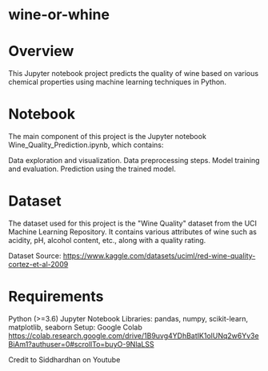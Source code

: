 # wine-or-whine
# Overview

This Jupyter notebook project predicts the quality of wine based on various chemical properties using machine learning techniques in Python.

# Notebook

The main component of this project is the Jupyter notebook Wine_Quality_Prediction.ipynb, which contains:

Data exploration and visualization.
Data preprocessing steps.
Model training and evaluation.
Prediction using the trained model.

# Dataset

The dataset used for this project is the "Wine Quality" dataset from the UCI Machine Learning Repository. It contains various attributes of wine such as acidity, pH, alcohol content, etc., along with a quality rating.

Dataset Source: https://www.kaggle.com/datasets/uciml/red-wine-quality-cortez-et-al-2009
# Requirements

Python (>=3.6)
Jupyter Notebook
Libraries: pandas, numpy, scikit-learn, matplotlib, seaborn
Setup: Google Colab 
https://colab.research.google.com/drive/1B9uvg4YDhBatIK1olUNq2w6Yv3eBiAm1?authuser=0#scrollTo=buyO-9NlaLSS

Credit to Siddhardhan on Youtube


